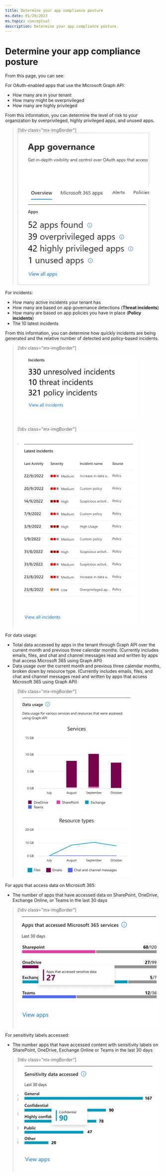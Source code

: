 ```yaml
---
title: Determine your app compliance posture
ms.date: 01/29/2023
ms.topic: conceptual
description: Determine your app compliance posture.
---
```


# Determine your app compliance posture

From this page, you can see:

For OAuth-enabled apps that use the Microsoft Graph API:

- How many are in your tenant
- How many might be overprivileged
- How many are highly privileged

From this information, you can determine the level of risk to your organization by overprivileged, highly privileged apps, and unused apps.

> [!div class="mx-imgBorder"]
>![Determine the level of risk to your organization by overprivileged and highly privileged apps.](media/app-governance-visibility-insights-compliance-posture/app-summary.png)

For incidents:

- How many active incidents your tenant has
- How many are based on app governance detections (**Threat incidents**)
- How many are based on app policies you have in place (**Policy incidents**)
- The 10 latest incidents

From this information, you can determine how quickly incidents are being generated and the relative number of detected and policy-based incidents.

> [!div class="mx-imgBorder"]
>![Relative number of detected and policy-based incidents.](incidents-summary1.png)
>
> [!div class="mx-imgBorder"]
>![top alerts.](media/app-governance-visibility-insights-compliance-posture/top-alerts.png)

For data usage:

- Total data accessed by apps in the tenant through Graph API over the current month and previous three calendar months. (Currently includes emails, files, and chat and channel messages read and written by apps that access Microsoft 365 using Graph API)
- Data usage over the current month and previous three calendar months, broken down by resource type. (Currently includes emails, files, and chat and channel messages read and written by apps that access Microsoft 365 using Graph API)

> [!div class="mx-imgBorder"]
>![Total data accessed by apps.](media/app-governance-visibility-insights-compliance-posture/data-usage-chart.png)

For apps that access data on Microsoft 365:

- The number of apps that have accessed data on SharePoint, OneDrive, Exchange Online, or Teams in the last 30 days

> [!div class="mx-imgBorder"]
>![Apps that have accessed data on SharePoint, OneDrive, Exchange Online, or Teams in the last 30 days.](media/app-governance-visibility-insights-compliance-posture/apps-accessed-m365-services-chart.png)

For sensitivity labels accessed:

- The number apps that have accessed content with sensitivity labels on SharePoint, OneDrive, Exchange Online or Teams in the last 30 days

> [!div class="mx-imgBorder"]
>![number apps that have accessed content with sensitivity labels.](sensitive-data-accessed-chart1.png)
